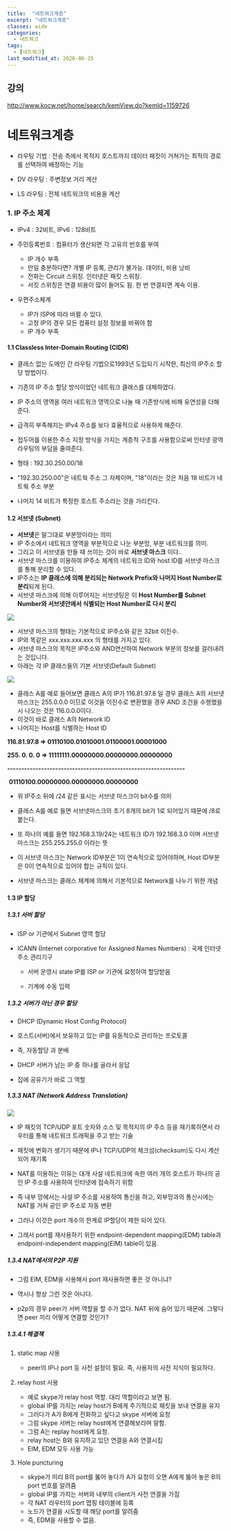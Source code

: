 ```yaml
---
title:  "네트워크계층"
excerpt: "네트워크계층"
classes: wide
categories:
  - 네트워크
tags:
  - [네트워크]
last_modified_at: 2020-06-25
---
```




## 강의

http://www.kocw.net/home/search/kemView.do?kemId=1159726



# 네트워크계층

* 라우팅 기법 : 전송 측에서 목적지 호스트까지 데이터 패킷이 거쳐가는 최적의 경로를 선택하여 배정하는 기능

* DV 라우팅 : 주변정보 거리 계산
* LS 라우팅 : 전체 네트워크의 비용을 계산

### 1. IP 주소 체계

* IPv4 : 32비트, IPv6 : 128비트

* 주민등록번호 : 컴퓨터가 생산되면 각 고유의 번호를 부여
  * IP 개수 부족
  * 만일 충분하다면? 개별 IP 등록, 관리가 불가능. 데이터, 비용 낭비
  * 전화는 Circuit 스위칭. 인터넷은 패킷 스위칭. 
  * 서킷 스위칭은 연결 비용이 많이 들어도 됨. 한 번 연결되면 계속 이용.

* 우편주소체계
  * IP가 ISP에 따라 바뀔 수 있다.
  * 고정 IP의 경우 모든 컴퓨터 설정 정보를 바꿔야 함
  * IP 개수 부족

#### 1.1 Classless Inter-Domain Routing (CIDR)

* 클래스 없는 도메인 간 라우팅 기법으로1993년 도입되기 시작한, 최신의 IP주소 할당 방법이다. 

* 기존의 IP 주소 할당 방식이었던 네트워크 클래스를 대체하였다.

* IP 주소의 영역을 여러 네트워크 영역으로 나눌 때 기존방식에 비해 유연성을 더해준다.

* 급격히 부족해지는 IPv4 주소를 보다 효율적으로 사용하게 해준다.

* 접두어를 이용한 주소 지정 방식을 가지는 계층적 구조를 사용함으로써 인터넷 광역 라우팅의 부담을 줄여준다.

* 형태 : 192.30.250.00/18

* "192.30.250.00"은 네트웍 주소 그 자체이며, "18"이라는 것은 처음 18 비트가 네트웍 주소 부분

* 나머지 14 비트가 특정한 호스트 주소라는 것을 가리킨다.

  

#### 1.2 서브넷 (Subnet)

* **서브넷**은 말그대로 부분망이라는 의미
* IP 주소에서 네트워크 영역을 부분적으로 나눈 부분망, 부분 네트워크를 의미. 
* 그리고 이 서브넷을 만들 때 쓰이는 것이 바로 **서브넷 마스크** 이다.. 
* 서브넷 마스크를 이용하여 IP주소 체계의 네트워크 ID와 host ID를 서브넷 마스크를 통해 분리할 수 있다.
* IP주소는 **IP 클래스에 의해 분리되는 Network Prefix와 나머지 Host Number로 분리**되게 된다.
* 서브넷 마스크에 의해 이루어지는 서브넷팅은 이 **Host Number를 Subnet Number와 서브넷안에서 식별되는 Host Number로 다시 분리**

![]({{site.url}}/assets/images/net12.PNG)

* 서브넷 마스크의 형태는 기본적으로 IP주소와 같은 32bit 이진수.
* IP와 똑같은 xxx.xxx.xxx.xxx 의 형태를 가지고 있다.
* 서브넷 마스크의 목적은 IP주소와 AND연산하여 Network 부분의 정보를 걸러내려는 것입니다.
* 아래는 각 IP 클래스들의 기본 서브넷(Default Subnet)

![]({{site.url}}/assets/images/net13.PNG)

* 클래스 A를 예로 들어보면 클래스 A의 IP가 116.81.97.8 일 경우 클래스 A의 서브넷 마스크는 255.0.0.0 이므로 이것을 이진수로 변환했을 경우 AND 조건을 수행했을 시 나오는 것은 116.0.0.0이다.
* 이것이 바로 클래스 A의 Network ID
* 나머지는 Host를 식별하는 Host ID



**116.81.97.8 => 01110100.01010001.01100001.00001000**

**255. 0. 0. 0 => 11111111.00000000.00000000.00000000**

**---------------------------------------------------------------**

​           **01110100.00000000.00000000.00000000**



*  위 IP주소 뒤에 /24 같은 표시는 서브넷 마스크이 bit수를 의미
* 클래스 A를 예로 들면 서브넷마스크의 초기 8개의 bit가 1로 되어있기 때문에 /8로 붙는다. 
* 또 하나의 예를 들면 192.168.3.19/24는 네트워크 ID가 192.168.3.0 이며 서브넷 마스크는 255.255.255.0 이라는 뜻
* 이 서브넷 마스크는 Network ID부분은 1이 연속적으로 있어야하며, Host ID부분은 0이 연속적으로 있어야 합는 규칙이 있다.

* 서브넷 마스크는 클래스 체계에 의해서 기본적으로 Network를 나누기 위한 개념



#### 1.3 IP 할당

##### 1.3.1 서버 할당

* ISP or 기관에서 Subnet 영역 할당

* ICANN (Internet corporative for Assigned Names Numbers) : 국제 인터넷 주소 관리기구

  * 서버 운영시 state IP를 ISP or 기관에 요청하여 할당받음

  * 기계에 수동 입력

##### 1.3.2 서버가 아닌 경우 할당

* DHCP (Dynamic Host Config Protocol)

* 호스트(서버)에서 보유하고 있는 IP를 유동적으로 관리하는 프로토콜
* 즉, 자동할당 과 분배

* DHCP 서버가 남는 IP 중 하나를 골라서 응답
* 집에 공유기가 바로 그 역할



##### 1.3.3 NAT (Network Address Translation)

![]({{site.url}}/assets/images/net14.PNG)

* IP 패킷의 TCP/UDP 포트 숫자와 소스 및 목적지의 IP 주소 등을 재기록하면서 라우터를 통해 네트워크 트래픽을 주고 받는 기술

* 패킷에 변화가 생기기 때문에 IP나 TCP/UDP의 체크섬(checksum)도 다시 계산되어 재기록
* NAT를 이용하는 이유는 대개 사설 네트워크에 속한 여러 개의 호스트가 하나의 공인 IP 주소를 사용하여 인터넷에 접속하기 위함
* 즉 내부 망에서는 사설 IP 주소를 사용하여 통신을 하고, 외부망과의 통신시에는 NAT를 거쳐 공인 IP 주소로 자동 변환

* 그러나 이것은 port 개수의 한계로 IP할당이 제한 되어 있다.
* 그래서 port를 재사용하기 위한 endpoint-dependent mapping(EDM) table과 endpoint-independent mapping(EIM) table이 있음.



##### 1.3.4 NAT에서의 P2P 지원

* 그럼 EIM, EDM을 사용해서 port 재사용하면 좋은 것 아니냐?
* 역시나 항상 그런 것은 아니다.

* p2p의 경우 peer가 서버 역할을 할 수가 없다. NAT 뒤에 숨어 있기 때문에. 그렇다면 peer 끼리 어떻게 연결할 것인가?

##### 1.3.4.1 해결책

1. static map 사용
   * peer의 IP나 port 등 사전 설정이 필요. 즉, 사용자의 사전 지식이 필요하다. 

2. relay host 사용
   * 예로 skype가 relay host 역할. 대리 역할이라고 보면 됨.
   * global IP를 가지는 relay host가 B에게 주기적으로 패킷을 보내 연결을 유지
   * 그러다가 A가 B에게 전화하고 싶다고 skype 서버에 요청
   * 그럼 skype 서버는 relay host에게 연결해보라며 말함. 
   * 그럼 A는 replay host에게 요청.
   * relay host는 B와 유지하고 있던 연결을 A와 연결시킴
   * EIM, EDM 모두 사용 가능

3. Hole puncturing
   * skype가 미리 B의 port를 뚫어 놓다가 A가 요청이 오면 A에게 뚫어 놓은 B의 port 번호를 알려줌
   * global IP를 가지는 서버와 내부의 client가 사전 연결을 가짐
   * 각 NAT 라우터의 port 맵핑 테이블에 등록
   * 노드가 연결을 시도할 때 해당 port를 알려줌
   * 즉, EDM을 사용할 수 없음.